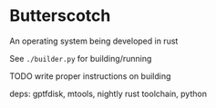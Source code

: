 # Butterscotch

An operating system being developed in rust

See `./builder.py` for building/running

TODO write proper instructions on building

deps: gptfdisk, mtools, nightly rust toolchain, python